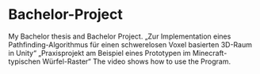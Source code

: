 # Bachelor-Project
My Bachelor thesis and Bachelor Project.  „Zur Implementation eines Pathfinding-Algorithmus für einen schwerelosen Voxel basierten 3D-Raum in Unity“ „Praxisprojekt am Beispiel eines Prototypen im Minecraft-typischen Würfel-Raster“
The video shows how to use the Program.

